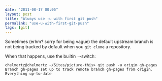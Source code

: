 ```yaml
---
date: "2011-08-17 00:05"
layout: post
title: "Always use -u with first git push"
permalink: "use-u-with-first-git-push"
tags: [git]
---
```


Sometimes (erhm? sorry for being vague) the default upstream branch is not being tracked by default when you `git clone` a repository.

When that happens, use the builtin `-`-switch:

    chelmertz@chelmertz ~/Sites/picture-this> git push -u origin gh-pages
    Branch gh-pages set up to track remote branch gh-pages from origin.
    Everything up-to-date

